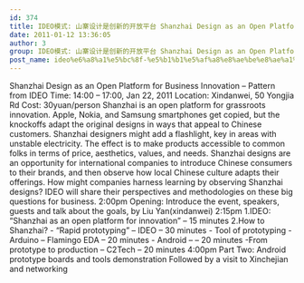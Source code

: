 ```yaml
---
id: 374
title: IDEO模式: 山寨设计是创新的开放平台 Shanzhai Design as an Open Platform for Business Innovation – Pattern from IDEO
date: 2011-01-12 13:36:05
author: 3
group: IDEO模式: 山寨设计是创新的开放平台 Shanzhai Design as an Open Platform for Business Innovation – Pattern from IDEO
post_name: ideo%e6%a8%a1%e5%bc%8f-%e5%b1%b1%e5%af%a8%e8%ae%be%e8%ae%a1%e6%98%af%e5%88%9b%e6%96%b0%e7%9a%84%e5%bc%80%e6%94%be%e5%b9%b3%e5%8f%b0-shanzhai-design-as-an-open-platform-for-business-innovation
---
```


Shanzhai Design as an Open Platform for Business Innovation – Pattern from IDEO Time: 14:00 – 17:00, Jan 22, 2011 Location: Xindanwei, 50 Yongjia Rd Cost: 30yuan/person Shanzhai is an open platform for grassroots innovation. Apple, Nokia, and Samsung smartphones get copied, but the knockoffs adapt the original designs in ways that appeal to Chinese customers. Shanzhai designers might add a flashlight, key in areas with unstable electricity. The effect is to make products accessible to common folks in terms of price, aesthetics, values, and needs. Shanzhai designs are an opportunity for international companies to introduce Chinese consumers to their brands, and then observe how local Chinese culture adapts their offerings. How might companies harness learning by observing Shanzhai designs? IDEO will share their perspectives and methodologies on these big questions for business. 2:00pm Opening: Introduce the event, speakers, guests and talk about the goals, by Liu Yan(xindanwei) 2:15pm 1.IDEO: “Shanzhai as an open platform for innovation” – 15 minutes 2.How to Shanzhai? - “Rapid prototyping” – IDEO – 30 minutes - Tool of prototyping - Arduino – Flamingo EDA – 20 minutes - Android – – 20 minutes -From prototype to production – C2Tech – 20 minutes 4:00pm Part Two: Android prototype boards and tools demonstration Followed by a visit to Xinchejian and networking